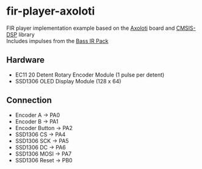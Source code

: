 # fir-player-axoloti

FIR player implementation example based on the [Axoloti](https://cdm.link/axoloti-makes-any-music-hardware-you-can-imagine/) board and [CMSIS-DSP](https://arm-software.github.io/CMSIS-DSP/v1.16.2/group__FIR.html) library  
Includes impulses from the [Bass IR Pack](https://shift-line.com/irpackbass)

## Hardware
* EC11 20 Detent Rotary Encoder Module (1 pulse per detent)
* SSD1306 OLED Display Module (128 x 64)

## Connection
* Encoder A -> PA0
* Encoder B -> PA1
* Encoder Button -> PA2
* SSD1306 CS -> PA4
* SSD1306 SCK -> PA5
* SSD1306 DC -> PA6
* SSD1306 MOSI -> PA7
* SSD1306 Reset -> PB0
